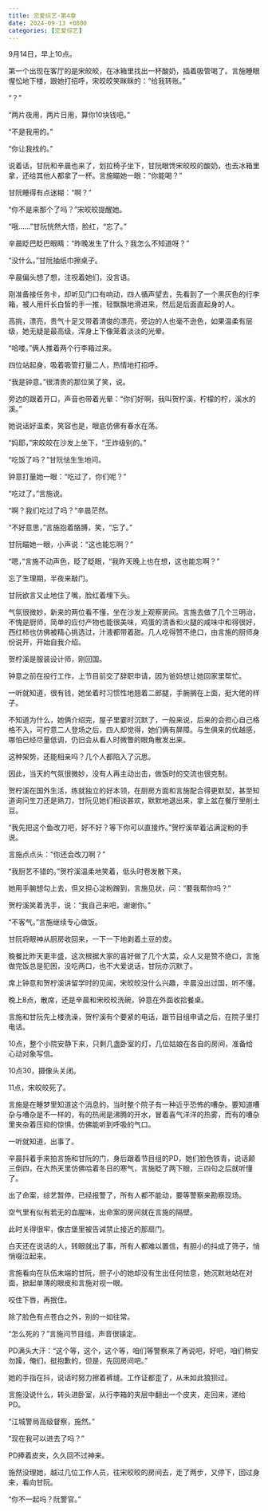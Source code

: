 ```yaml
---
title: 恋爱综艺-第4章
date: 2024-09-13 +0800
categories: [恋爱综艺]
---
```


9月14日，早上10点。

第一个出现在客厅的是宋皎皎，在冰箱里找出一杯酸奶，插着吸管喝了。言施睡眼惺忪地下楼，跟她打招呼，宋皎皎笑眯眯的：“给我转账。”

“？”

“两片夜用，两片日用，算你10块钱吧。”

“不是我用的。”

“你让我找的。”

说着话，甘阮和辛晨也来了，划拉椅子坐下，甘阮眼馋宋皎皎的酸奶，也去冰箱里拿，还给其他人都拿了一杯。言施瞄她一眼：“你能喝？”

甘阮睡得有点迷糊：“啊？”

“你不是来那个了吗？”宋皎皎提醒她。

“哦……”甘阮恍然大悟，脸红，“忘了。”

辛晨眨巴眨巴眼睛：“昨晚发生了什么？我怎么不知道呀？”

“没什么。”甘阮抽纸巾擦桌子。

辛晨偏头想了想，注视着她们，没言语。

刚准备接任务卡，却听见门口有响动，四人循声望去，先看到了一个黑灰色的行李箱，被人用纤长白皙的手一推，轻飘飘地滑进来，然后是后面直起身的人。

高挑，漂亮，贵气十足又带着清俊的漂亮，旁边的人也毫不逊色，如果温柔有层级，她无疑是最高级，浑身上下像笼着淡淡的光晕。

“哈喽。”俩人推着两个行李箱过来。

四位站起身，吸着吸管打量二人，热情地打招呼。

“我是钟意。”很清贵的那位笑了笑，说。

旁边的跟着开口，声音也带着光晕：“你们好啊，我叫贺柠溪，柠檬的柠，溪水的溪。”

她说话好温柔，笑容也是，眼底仿佛有春水在荡。

“妈耶，”宋皎皎在沙发上坐下，“王炸级别的。”

“吃饭了吗？”甘阮怯生生地问。

钟意打量她一眼：“吃过了，你们呢？”

“吃过了。”言施说。

“啊？我们吃过了吗？”辛晨茫然。

“不好意思，”言施抱着胳膊，笑，“忘了。”

甘阮瞄她一眼，小声说：“这也能忘啊？”

“嗯，”言施不动声色，眨了眨眼，“我昨天晚上也在想，这也能忘啊？”

忘了生理期，半夜来敲门。

甘阮欲言又止地住了嘴，脸红着埋下头。

气氛很微妙，新来的两位看不懂，坐在沙发上观察房间。言施去做了几个三明治，不愧是厨师，简单的应付产物也能很美味，鸡蛋的清香和火腿的咸味中和得很好，西红柿也仿佛被精心挑选过，汁液都带着甜。几人吃得赞不绝口，由言施的厨师身份说开，开始自我介绍。

贺柠溪是服装设计师，刚回国。

钟意之前在投行工作，上节目前交了辞职申请，因为爸妈想让她回家里帮忙。

一听就知道，很有钱，她坐着时习惯性地翘着二郎腿，手腕搁在上面，挺大佬的样子。

不知道为什么，她俩介绍完，屋子里霎时沉默了，一般来说，后来的会担心自己格格不入，可柠意二人登场之后，四人却觉得，她们俩有屏障。与生俱来的优越感，哪怕已经尽量低调，仍旧会从看人时微瞥的眼角散发出来。

这种架势，还能相亲吗？几个人都陷入了沉思。

因此，当天的气氛很微妙，没有人再主动出击，做饭时的交流也很克制。

贺柠溪在国外生活，练就独立的好本领，在厨房方面和言施配合得更默契，甚至知道询问生刀还是熟刀，甘阮见她们相谈甚欢，默默地退出来，拿上盆在餐厅里削土豆。

“我先把这个鱼改刀吧，好不好？等下你可以直接炸。”贺柠溪举着沾满淀粉的手说。

言施点点头：“你还会改刀啊？”

“我厨艺不错的。”贺柠溪温柔地笑着，低头时卷发散下来。

她用手腕想勾上去，但又担心淀粉蹭到，言施见状，问：“要我帮你吗？”

贺柠溪笑着洗手，说：“我自己来吧，谢谢你。”

“不客气。”言施继续专心做饭。

甘阮将眼神从厨房收回来，一下一下地剥着土豆的皮。

晚餐比昨天更丰盛，这次根据大家的喜好做了几个大菜，众人又是赞不绝口，言施做完饭总是犯困，没吃两口，也不大爱说话，甘阮亦沉默了。

席上钟意和贺柠溪讲留学时的见闻，宋皎皎没什么兴趣，辛晨没出过国，听不懂。

晚上8点，散席，还是辛晨和宋皎皎洗碗，钟意在外面收拾餐桌。

言施和甘阮先上楼洗澡，贺柠溪有个要紧的电话，跟节目组申请之后，在院子里打电话。

10点，整个小院安静下来，只剩几盏卧室的灯，几位姑娘在各自的房间，准备给心动对象写信。

10点30，摄像头关闭。

11点，宋皎皎死了。

言施是在睡梦里知道这个消息的，当时整个院子有一种近乎恐怖的嘈杂。要知道嘈杂与嘈杂是不一样的，有的热闹是沸腾的开水，冒着喜气洋洋的热雾，而有的嘈杂里夹杂着压抑的惊惧，仿佛能听到呼吸的气口。

一听就知道，出事了。

辛晨抖着手来拍言施和甘阮的门，身后跟着节目组的PD，她们脸色铁青，说话颠三倒四，在大热天里仿佛哈着冬日的寒气，言施眨了两下眼，三四句之后就听懂了。

出了命案，综艺暂停，已经报警了，所有人都不能动，要等警察来勘察现场。

空气里有似有若无的血腥味，出命案的房间就在言施的隔壁。

此时关得很牢，像古堡里被告诫禁止接近的那扇门。

白天还在说话的人，转眼就出了事，所有人都难以置信，有胆小的抖成了筛子，悄悄啜泣起来。

言施看向在队伍末端的甘阮，胆子小的她却没有生出任何怯意，她沉默地站在对面，掀起单薄的眼皮和言施对视一眼。

咬住下唇，再抿住。

除了脸色有点苍白之外，别的一如往常。

“怎么死的？”言施问节目组，声音很镇定。

PD满头大汗：“这个等，这个，这个等，咱们等警察来了再说吧，好吧，咱们稍安勿躁，俺们，挺抱歉的，但是，先回房间吧。”

她的手指在抖，说话时努力擦着裤缝。工作证都歪了，从未如此狼狈过。

言施没说什么，转头进卧室，从行李箱的夹层中翻出一个皮夹，走回来，递给PD。

“江城警局高级督察，施然。”

“现在我可以进去了吗？”

PD捧着皮夹，久久回不过神来。

施然没理她，越过几位工作人员，往宋皎皎的房间去，走了两步，又停下，回过身来，看向甘阮。

“你不一起吗？阮警官。”

